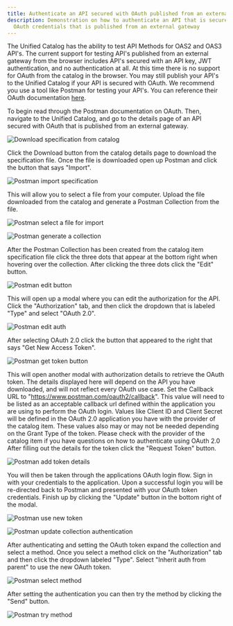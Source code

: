 ```yaml
---
title: Authenticate an API secured with OAuth published from an external gateway
description: Demonstration on how to authenticate an API that is secured with
  OAuth credentials that is published from an external gateway
---
```

The Unified Catalog has the ability to test API Methods for OAS2 and OAS3 API's. The current support for testing API's published from an external gateway from the browser includes API's secured with an API key, JWT authentication, and no authentication at all. At this time there is no support for OAuth from the catalog in the browser. You may still publish your API's to the Unified Catalog if your API is secured with OAuth. We recommend you use a tool like Postman for testing your API's. You can reference their OAuth documentation [here](https://learning.postman.com/docs/postman/sending-api-requests/authorization/#oauth-20).

To begin read through the Postman documentation on OAuth. Then, navigate to the Unified Catalog, and go to the details page of an API secured with OAuth that is published from an external gateway.

![Download specification from catalog](/Images/central/catalog/catalog-details.png)

Click the Download button from the catalog details page to download the specification file. Once the file is downloaded open up Postman and click the button that says "Import".

![Postman import specification](/Images/central/catalog/postman-import.png)

This will allow you to select a file from your computer. Upload the file downloaded from the catalog and generate a Postman Collection from the file.

![Postman select a file for import](/Images/central/catalog/postman-select-file.png)

![Postman generate a collection](/Images/central/catalog/postman-generate-collection.png)

After the Postman Collection has been created from the catalog item specification file click the three dots that appear at the bottom right when hovering over the collection. After clicking the  three dots click the "Edit" button.

![Postman edit button](/Images/central/catalog/postman-edit-dots.png)

This will open up a modal where you can edit the authorization for the API. Click the "Authorization" tab, and then click the dropdown that is labeled "Type" and select "OAuth 2.0".

![Postman edit auth](/Images/central/catalog/postman-edit-auth.png)

After selecting OAuth 2.0 click the button that appeared to the right that says "Get New Access Token".

![Postman get token button](/Images/central/catalog/postman-get-token-button.png)

This will open another modal with authorization details to retrieve the OAuth token. The details displayed here will depend on the API you have downloaded, and will not reflect every OAuth use case. Set the Callback URL to "https://www.postman.com/oauth2/callback". This value will need to be listed as an acceptable callback url defined within the application you are using to perform the OAuth login. Values like Client ID and Client Secret will be defined in the OAuth 2.0 application you have with the provider of the catalog item. These values also may or may not be needed depending on the Grant Type of the token.  Please check with the provider of the catalog item if you have questions on how to authenticate using OAuth 2.0 After filling out the details for the token click the "Request Token" button.

![Postman add token details](/Images/central/catalog/postman-token-details.png)

You will then be taken through the applications OAuth login flow. Sign in with your credentials to the application. Upon a successful login you will be re-directed back to Postman and presented with your OAuth token credentials. Finish up by clicking the "Update" button in the bottom right of the modal.

![Postman use new token](/Images/central/catalog/postman-use-token.png)

![Postman update collection authentication](/Images/central/catalog/postman-update-collection-auth.png)

After authenticating and setting the OAuth token expand the collection and select a method. Once you select a method click on the "Authorization" tab and then click the dropdown labeled "Type". Select "Inherit auth from parent" to use the new OAuth token.

![Postman select method](/Images/central/catalog/postman-select-method.png)

After setting the authentication you can then try the method by clicking the "Send" button.

![Postman try method](/Images/central/catalog/postman-try-method.png)